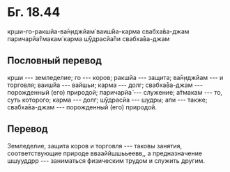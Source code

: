 # Бг. 18.44
кр̣ши-го-ракшйа-ва̄н̣иджйам̇
ваиш́йа-карма свабха̄ва-джам
паричарйа̄тмакам̇ карма
ш́ӯдрасйа̄пи свабха̄ва-джам
## Пословный перевод

кр̣ши --- земледелие; го --- коров; ракшйа --- защита; ва̄н̣иджйам --- и
торговля; ваиш́йа --- вайшьи; карма --- долг; свабха̄ва-джам ---
порожденный (его) природой; паричарйа̄ --- служение; а̄тмакам --- то, суть
которого; карма --- долг; ш́ӯдрасйа --- шудры; апи --- также;
свабха̄ва-джам --- порожденный (его) природой.

## Перевод

Земледелие, защита коров и торговля --- таковы занятия, соответствующие
природе ввааййшшььеевв,, а предназначение шшууддрр --- заниматься
физическим трудом и служить другим.
